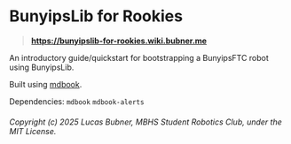 # BunyipsLib for Rookies

> **https://bunyipslib-for-rookies.wiki.bubner.me**

An introductory guide/quickstart for bootstrapping a BunyipsFTC robot using BunyipsLib.

Built using [mdbook](https://rust-lang.github.io/mdBook/).

Dependencies:
`mdbook`
`mdbook-alerts`

###### Copyright (c) 2025 Lucas Bubner, MBHS Student Robotics Club, under the MIT License.
